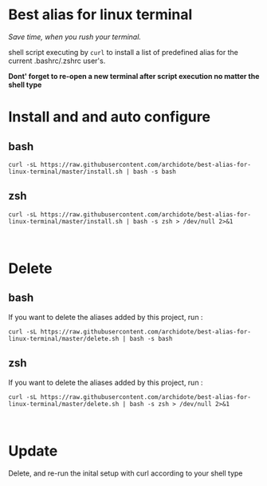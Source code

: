 # Best alias for linux terminal 

*Save time, when you rush your terminal.*

shell script executing by <code>curl</code> to install a list of predefined alias for the current .bashrc/.zshrc user's. </br>

<b> Dont' forget to re-open a new terminal after script execution no matter the shell type</b>

# Install and and auto configure 

## bash
```
curl -sL https://raw.githubusercontent.com/archidote/best-alias-for-linux-terminal/master/install.sh | bash -s bash
```
## zsh
```
curl -sL https://raw.githubusercontent.com/archidote/best-alias-for-linux-terminal/master/install.sh | bash -s zsh > /dev/null 2>&1
```
<br>

# Delete 
## bash
If you want to delete the aliases added by this project, run : 
```
curl -sL https://raw.githubusercontent.com/archidote/best-alias-for-linux-terminal/master/delete.sh | bash -s bash
```
## zsh
If you want to delete the aliases added by this project, run :
```
curl -sL https://raw.githubusercontent.com/archidote/best-alias-for-linux-terminal/master/delete.sh | bash -s zsh > /dev/null 2>&1
```

<br>

# Update 

Delete, and re-run the inital setup with curl according to your shell type
